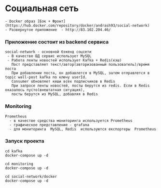 # Социальная сеть

    - Docker образ [Бэк + Фронт](https://hub.docker.com/repository/docker/andrash93/social-network)
    - Развернутое приложение  - http://83.102.204.46/

### Приложение состоит из backend сервиса 

    social-network - основной бэкенд соцсети
     - В качестве БД сервис использует MySQL
     - Работа ленты новостей использует Kafka + Redis(кэш)
       Пост представляет текст/автор(авторизованный пользователь)/время поста
       При добавлении поста, он добавлется в MySQL, затем отправлется в topic wall-post kafka по ключу userId.
       Consumer обновляет кеши всех подписчиков в Redis
       При запросе ленты новостей, посты берутся из redis. Если в Redis оказалось пусто(внештатная ситуация), 
       посты берутся из MySQL, добавляя в Redis
       
### Monitoring
    Prometheus
      - в качестве средства мониторинга используется Prometheus
      - графическое представление - grafana   
      - для мониторинга  MySQL, Redis  используются експортеры  Prometheus     

### Запуск проекта
    
    cd kafka 
    docker-compose up -d   
    
    cd monitoring
    docker-compose up -d 
     
    cd social-network/docker 
    docker-compose up -d
